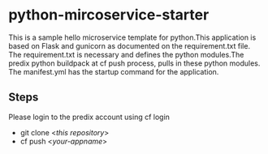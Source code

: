 # python-mircoservice-starter
This is a sample hello microservice template for python.This application is based on Flask and gunicorn as documented on the requirement.txt file. The requirement.txt is necessary and defines the python modules.The predix python buildpack at cf push process, pulls in these python modules. The manifest.yml has the startup command for the application. 

## Steps
Please login to the predix account using cf login 
* git clone <*this repository*>
* cf push <*your-appname*>
